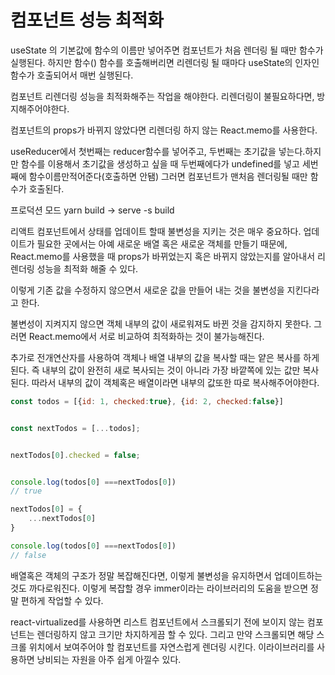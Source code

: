 # 컴포넌트 성능 최적화

useState 의 기본값에 함수의 이름만 넣어주면 컴포넌트가 처음 렌더링 될 때만 함수가 실행된다. 하지만 함수() 함수를 호출해버리면 리렌더링 될 때마다 useState의 인자인 함수가 호출되어서 매번 실행된다.

컴포넌트 리렌더링 성능을 최적화해주는 작업을 해야한다. 리렌더링이 불필요하다면, 방지해주어야한다.


컴포넌트의 props가 바뀌지 않았다면 리렌더링 하지 않는 React.memo를 사용한다.

useReducer에서 첫번째는 reducer함수를 넣어주고, 두번째는 초기값을 넣는다.하지만 함수를 이용해서 초기값을 생성하고 싶을 때 두번째에다가 undefined를 넣고 세번째에 함수이름만적어준다(호출하면 안됌) 그러면 컴포넌트가 맨처음 렌더링될 때만 함수가 호출된다.

프로덕션 모드 yarn build -> serve -s build

리액트 컴포넌트에서 상태를 업데이트 할때 불변성을 지키는 것은 매우 중요하다. 업데이트가 필요한 곳에서는 아예 새로운 배열 혹은 새로운 객체를 만들기 때문에, React.memo를 사용했을 때 props가 바뀌었는지 혹은 바뀌지 않았는지를 알아내서 리렌더링 성능을 최적화 해줄 수 있다.

이렇게 기존 값을 수정하지 않으면서 새로운 값을 만들어 내는 것을 불변성을 지킨다라고 한다.

불변성이 지켜지지 않으면 객체 내부의 값이 새로워져도 바뀐 것을 감지하지 못한다. 그러면 React.memo에서 서로 비교하여 최적화하는 것이 불가능해진다.

추가로 전개연산자를 사용하여 객체나 배열 내부의 값을 복사할 때는 얕은 복사를 하게된다. 즉 내부의 값이 완전히 새로 복사되는 것이 아니라 가장 바깥쪽에 있는 값만 복사된다. 따라서 내부의 값이 객체혹은 배열이라면 내부의 값또한 따로 복사해주어야한다.

```js
const todos = [{id: 1, checked:true}, {id: 2, checked:false}]


const nextTodos = [...todos];


nextTodos[0].checked = false;


console.log(todos[0] ===nextTodos[0])
// true

nextTodos[0] = {
    ...nextTodos[0]
}

console.log(todos[0] ===nextTodos[0])
// false
```

배열혹은 객체의 구조가 정말 복잡해진다면, 이렇게 불변성을 유지하면서 업데이트하는 것도 까다로워진다. 이렇게 복잡할 경우 immer이라는 라이브러리의 도움을 받으면 정말 편하게 작업할 수 있다.

react-virtualized를 사용하면 리스트 컴포넌트에서 스크롤되기 전에 보이지 않는 컴포넌트는 렌더링하지 않고 크기만 차지하게끔 할 수 있다.
그리고 만약 스크롤되면 해당 스크롤 위치에서 보여주어야 할 컴포넌트를 자연스럽게 렌더링 시킨다. 이라이브러리를 사용하면 낭비되는 자원을 아주 쉽게 아낄수 있다.
